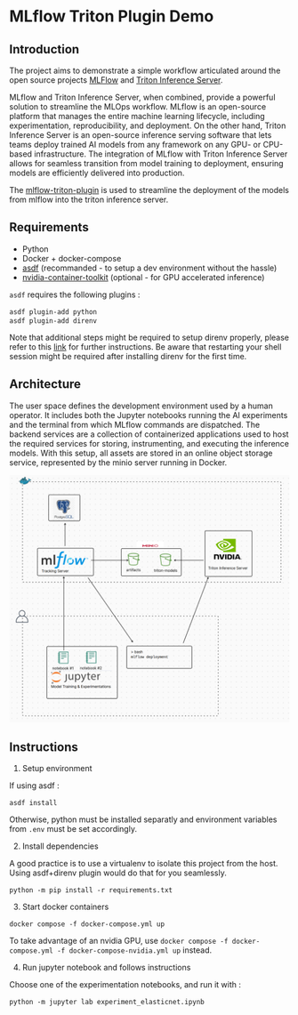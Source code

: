 # MLflow Triton Plugin Demo

## Introduction

The project aims to demonstrate a simple workflow articulated around the open source projects [MLFlow](https://mlflow.org/) and [Triton Inference Server](https://github.com/triton-inference-server).

MLflow and Triton Inference Server, when combined, provide a powerful solution to streamline the MLOps workflow. MLflow is an open-source platform that manages the entire machine learning lifecycle, including experimentation, reproducibility, and deployment. On the other hand, Triton Inference Server is an open-source inference serving software that lets teams deploy trained AI models from any framework on any GPU- or CPU-based infrastructure. The integration of MLflow with Triton Inference Server allows for seamless transition from model training to deployment, ensuring models are efficiently delivered into production.

The [mlflow-triton-plugin](https://github.com/triton-inference-server/server/tree/main/deploy/mlflow-triton-plugin) is used to streamline the deployment of the models from mlflow into the triton inference server.

## Requirements

- Python
- Docker + docker-compose
- [asdf](https://asdf-vm.com/) (recommanded - to setup a dev environment without the hassle)
- [nvidia-container-toolkit](https://github.com/NVIDIA/nvidia-container-toolkit) (optional - for GPU accelerated inference)

`asdf` requires the following plugins :
```
asdf plugin-add python
asdf plugin-add direnv
```

Note that additional steps might be required to setup direnv properly, please refer to this [link](https://github.com/asdf-community/asdf-direnv) for further instructions. Be aware that restarting your shell session might be required after installing direnv for the first time.

## Architecture

The user space defines the development environment used by a human operator. It includes both the Jupyter notebooks running the AI experiments and the terminal from which MLflow commands are dispatched. The backend services are a collection of containerized applications used to host the required services for storing, instrumenting, and executing the inference models. With this setup, all assets are stored in an online object storage service, represented by the minio server running in Docker.

<p align="center">
  <img src="./docs/architecture.png" alt="architecture" width="800"/>
</p>

## Instructions

1. Setup environment

If using asdf :
```
asdf install
```

Otherwise, python must be installed separatly and environment variables from `.env` must be set accordingly.

2. Install dependencies

A good practice is to use a virtualenv to isolate this project from the host. Using asdf+direnv plugin would do that for you seamlessly.

```
python -m pip install -r requirements.txt
```

3. Start docker containers

```
docker compose -f docker-compose.yml up
```

To take advantage of an nvidia GPU, use `docker compose -f docker-compose.yml -f docker-compose-nvidia.yml up` instead.

4. Run jupyter notebook and follows instructions

Choose one of the experimentation notebooks, and run it with :

```
python -m jupyter lab experiment_elasticnet.ipynb
```